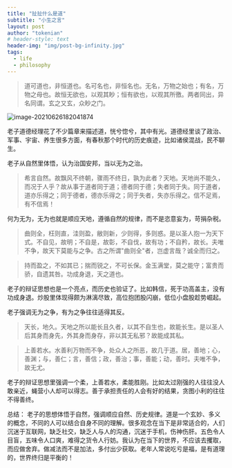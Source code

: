 ```yaml
---
title: "扯扯什么是道"
subtitle: "小生之言"
layout: post
author: "tokenian"
# header-style: text
header-img: "img/post-bg-infinity.jpg"
tags:
  - life
  - philosophy
---
```


> 道可道也，非恒道也。名可名也，非恒名也。无名，万物之始也；有名，万物之母也。故恒无欲也，以观其眇；恒有欲也，以观其所徼。两者同出，异名同谓。玄之又玄，众眇之门。

![image-20210626182041874](https://gitee.com/tokenian/images-bed/raw/master/img/image-20210626182041874.png)

老子道德经理花了不少篇章来描述道，恍兮惚兮，其中有光。道德经里谈了政治、军事、宇宙、养生很多方面，有春秋那个时代的历史痕迹，比如诸侯混战，民不聊生。

老子从自然里体悟，认为治国安邦，当以无为之治。

> 希言自然。故飘风不终朝，骤雨不终日，孰为此者？天地。天地尚不能久，而况于人乎？故从事于道者同于道；德者同于德；失者同于失。同于道者，道亦乐得之；同于德者，德亦乐得之；同于失者，失亦乐得之。信不足焉，有不信焉！



何为无为，无为也就是顺应天地，遵循自然的规律，而不是恣意妄为，苛捐杂税。

> 曲则全，枉则直，洼则盈，敝则新，少则得，多则惑。是以圣人抱一为天下式。不自见，故明；不自是，故彰，不自伐，故有功；不自矜，故长。夫唯不争，故天下莫能与之争。古之所谓"曲则全"者，岂虚言哉？诚全而归之。

> 持而盈之，不如其已；揣而锐之，不可长保。金玉满堂，莫之能守；富贵而骄，自遗其咎。功成身退，天之道也。



老子的辩证思想也是一个亮点，而历史也验证了。比如韩信，死于功高盖主，没有功成身退。炒股里体现得颇为淋漓尽致，高位抱团股闪崩，低位小盘股趁势崛起。

老子强调无为之争，有为之争往往适得其反。

> 天长，地久。天地之所以能长且久者，以其不自生也，故能长生。是以圣人后其身而身先，外其身而身存，非以其无私邪？故能成其私。



> 上善若水。水善利万物而不争，处众人之所恶，故几于道。居，善地；心，善渊；与，善仁；言，善信；政，善治；事，善能；动，善时。夫唯不争，故无尤。



老子的辩证思想里强调一个柔，上善若水，柔能胜刚。比如太过刚强的人往往没人敢亲近，蝇营小人却可以得志。善于承担责任的人会有好的结果，贪图小利的往往不得善终。



总结： 老子的思想体悟于自然，强调顺应自然、历史规律。道是一个玄妙、多义的概念，不同的人可以结合自身不同的理解。很多观念在当下是非常适合的，人们沉迷于互联网，缺乏社交，缺乏人与人的沟通，沉迷于手机，伤神伤肝。五色令人目盲，五味令人口爽，难得之货令人行妨。我认为在当下的世界，不应该去攫取，而应做舍弃。做减法而不是加法，多付出少获取。老年人常说吃亏是福，是有道理的，世界终归是平衡的！